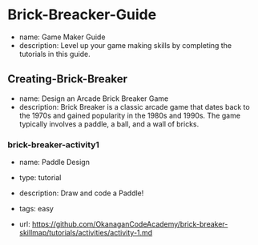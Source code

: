 # Brick-Breacker-Guide
* name: Game Maker Guide
* description: Level up your game making skills by completing the tutorials in this guide.

## Creating-Brick-Breaker
* name: Design an Arcade Brick Breaker Game
* description: Brick Breaker is a classic arcade game that dates back to the 1970s and gained popularity in the 1980s and 1990s. The game typically involves a paddle, a ball, and a wall of bricks.

### brick-breaker-activity1

* name: Paddle Design
* type: tutorial
* description: Draw and code a Paddle!
* tags: easy

* url: https://github.com/OkanaganCodeAcademy/brick-breaker-skillmap/tutorials/activities/activity-1.md

